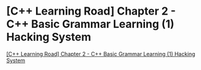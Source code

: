 # [C++ Learning Road] Chapter 2 - C++ Basic Grammar Learning (1) Hacking System
[[C++ Learning Road] Chapter 2 - C++ Basic Grammar Learning (1) Hacking System](https://aiwithcloud.com/2022/09/16/c_learning_road_chapter_2___c_basic_grammar_learning_1_hacking_system/)